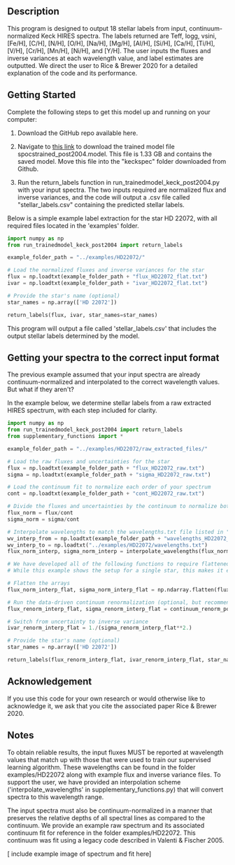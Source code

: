 ## Description

This program is designed to output 18 stellar labels from input, continuum-normalized Keck HIRES spectra. The labels returned are Teff, logg, vsini, [Fe/H], [C/H], [N/H], [O/H], [Na/H], [Mg/H], [Al/H], [Si/H], [Ca/H], [Ti/H], [V/H], [Cr/H], [Mn/H], [Ni/H], and [Y/H]. The user inputs the fluxes and inverse variances at each wavelength value, and label estimates are outputted. We direct the user to Rice & Brewer 2020 for a detailed explanation of the code and its performance.


## Getting Started

Complete the following steps to get this model up and running on your computer:

1. Download the GitHub repo available here.

2. Navigate to [this link](www.astro.yale.edu/malenarice/keckspec) to download the trained model file spocstrained_post2004.model. This file is 1.33 GB and contains the saved model. Move this file into the "keckspec" folder downloaded from Github.

3. Run the return_labels function in run_trainedmodel_keck_post2004.py with your input spectra. The two inputs required are normalized flux and inverse variances, and the code will output a .csv file called "stellar_labels.csv" containing the predicted stellar labels.


Below is a simple example label extraction for the star HD 22072, with all required files located in the 'examples' folder.

```python
import numpy as np
from run_trainedmodel_keck_post2004 import return_labels

example_folder_path = "../examples/HD22072/"

# Load the normalized fluxes and inverse variances for the star
flux = np.loadtxt(example_folder_path + "flux_HD22072_flat.txt")
ivar = np.loadtxt(example_folder_path + "ivar_HD22072_flat.txt")

# Provide the star's name (optional)
star_names = np.array(['HD 22072'])

return_labels(flux, ivar, star_names=star_names)
```

This program will output a file called 'stellar_labels.csv' that includes the output stellar labels determined by the model.

## Getting your spectra to the correct input format

The previous example assumed that your input spectra are already continuum-normalized and interpolated to the correct wavelength values. But what if they aren't?

In the example below, we determine stellar labels from a raw extracted HIRES spectrum, with each step included for clarity.


```python
import numpy as np
from run_trainedmodel_keck_post2004 import return_labels
from supplementary_functions import *

example_folder_path = "../examples/HD22072/raw_extracted_files/"

# Load the raw fluxes and uncertainties for the star
flux = np.loadtxt(example_folder_path + "flux_HD22072_raw.txt")
sigma = np.loadtxt(example_folder_path + "sigma_HD22072_raw.txt")

# Load the continuum fit to normalize each order of your spectrum 
cont = np.loadtxt(example_folder_path + "cont_HD22072_raw.txt")

# Divide the fluxes and uncertainties by the continuum to normalize both
flux_norm = flux/cont
sigma_norm = sigma/cont 

# Interpolate wavelengths to match the wavelengths.txt file listed in "examples/HD22072".
wv_interp_from = np.loadtxt(example_folder_path + "wavelengths_HD22072_raw.txt")
wv_interp_to = np.loadtxt("../examples/HD22072/wavelengths.txt") 
flux_norm_interp, sigma_norm_interp = interpolate_wavelengths(flux_norm, sigma_norm, wv_interp_from, wv_interp_to)

# We have developed all of the following functions to require flattened arrays, where all echelle orders are placed side-by-side.
# While this example shows the setup for a single star, this makes it easier to handle many stars in bulk. 

# Flatten the arrays
flux_norm_interp_flat, sigma_norm_interp_flat = np.ndarray.flatten(flux_norm_interp), np.ndarray.flatten(sigma_norm_interp)

# Run the data-driven continuum renormalization (optional, but recommended)
flux_renorm_interp_flat, sigma_renorm_interp_flat = continuum_renorm_poly(flux_norm_interp_flat, sigma_norm_interp_flat, wv_interp_to)

# Switch from uncertainty to inverse variance
ivar_renorm_interp_flat = 1./(sigma_renorm_interp_flat**2.)

# Provide the star's name (optional)
star_names = np.array(['HD 22072'])

return_labels(flux_renorm_interp_flat, ivar_renorm_interp_flat, star_names=star_names)
```

## Acknowledgement
If you use this code for your own research or would otherwise like to acknowledge it, we ask that you cite the associated paper Rice & Brewer 2020.


## Notes

To obtain reliable results, the input fluxes MUST be reported at wavelength values that match up with those that were used to train our supervised learning algorithm. These wavelengths can be found in the folder examples/HD22072 along with example flux and inverse variance files. To support the user, we have provided an interpolation scheme ('interpolate_wavelengths' in supplementary_functions.py) that will convert spectra to this wavelength range.

The input spectra must also be continuum-normalized in a manner that preserves the relative depths of all spectral lines as compared to the continuum. We provide an example raw spectrum and its associated continuum fit for reference in the folder examples/HD22072. This continuum was fit using a legacy code described in Valenti & Fischer 2005.

[ include example image of spectrum and fit here]
